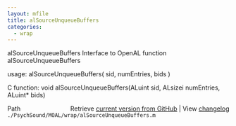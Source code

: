 ```yaml
---
layout: mfile
title: alSourceUnqueueBuffers
categories:
  - wrap
---
```


alSourceUnqueueBuffers  Interface to OpenAL function alSourceUnqueueBuffers

usage:  alSourceUnqueueBuffers\( sid, numEntries, bids \)

C function:  void alSourceUnqueueBuffers\(ALuint sid, ALsizei numEntries, ALuint\* bids\)


<div class="code_header" style="text-align:right;">
  <span style="float:left;">Path&nbsp;&nbsp;</span> <span class="counter">Retrieve <a href=
  "https://raw.github.com/Psychtoolbox-3/Psychtoolbox-3/beta/./PsychSound/MOAL/wrap/alSourceUnqueueBuffers.m">current version from GitHub</a> | View <a href=
  "https://github.com/Psychtoolbox-3/Psychtoolbox-3/commits/beta/./PsychSound/MOAL/wrap/alSourceUnqueueBuffers.m">changelog</a></span>
</div>
<div class="code">
  <code>./PsychSound/MOAL/wrap/alSourceUnqueueBuffers.m</code>
</div>

